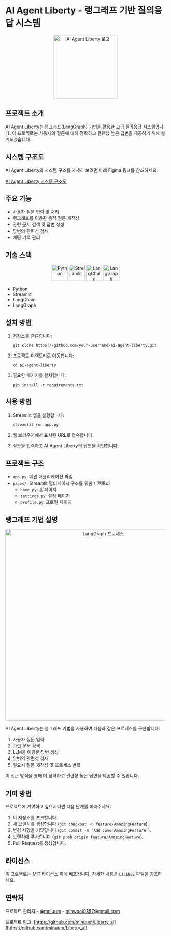 # AI Agent Liberty - 랭그래프 기반 질의응답 시스템

<p align="center">
  <img src="https://your-image-host.com/ai-agent-liberty-logo.png" alt="AI Agent Liberty 로고" width="200">
</p>

## 프로젝트 소개

AI Agent Liberty는 랭그래프(LangGraph) 기법을 활용한 고급 질의응답 시스템입니다. 이 프로젝트는 사용자의 질문에 대해 정확하고 관련성 높은 답변을 제공하기 위해 설계되었습니다.

## 시스템 구조도

AI Agent Liberty의 시스템 구조를 자세히 보려면 아래 Figma 링크를 참조하세요:

[AI Agent Liberty 시스템 구조도](https://www.figma.com/board/0LivhrgVnLyiOM9qjRxVR9/Liberty_Constructure?node-id=0-1&node-type=canvas&t=v77ZqJiqpJL8Std6-0)

## 주요 기능

- 사용자 질문 입력 및 처리
- 랭그래프를 이용한 동적 질문 재작성
- 관련 문서 검색 및 답변 생성
- 답변의 관련성 검사
- 채팅 기록 관리

## 기술 스택

<p align="center">
  <img src="https://your-image-host.com/python-logo.png" alt="Python" width="50">
  <img src="https://your-image-host.com/streamlit-logo.png" alt="Streamlit" width="50">
  <img src="https://your-image-host.com/langchain-logo.png" alt="LangChain" width="50">
  <img src="https://your-image-host.com/langgraph-logo.png" alt="LangGraph" width="50">
</p>

- Python
- Streamlit
- LangChain
- LangGraph

## 설치 방법

1. 저장소를 클론합니다:
   ```
   git clone https://github.com/your-username/ai-agent-liberty.git
   ```

2. 프로젝트 디렉토리로 이동합니다:
   ```
   cd ai-agent-liberty
   ```

3. 필요한 패키지를 설치합니다:
   ```
   pip install -r requirements.txt
   ```

## 사용 방법

1. Streamlit 앱을 실행합니다:
   ```
   streamlit run app.py
   ```

2. 웹 브라우저에서 표시된 URL로 접속합니다.

3. 질문을 입력하고 AI Agent Liberty의 답변을 확인합니다.

## 프로젝트 구조

- `app.py`: 메인 애플리케이션 파일
- `pages/`: Streamlit 멀티페이지 구조를 위한 디렉토리
  - `home.py`: 홈 페이지
  - `settings.py`: 설정 페이지
  - `profile.py`: 프로필 페이지

## 랭그래프 기법 설명

<p align="center">
  <img src="https://your-image-host.com/langgraph-process.png" alt="LangGraph 프로세스" width="600">
</p>

AI Agent Liberty는 랭그래프 기법을 사용하여 다음과 같은 프로세스를 구현합니다:

1. 사용자 질문 입력
2. 관련 문서 검색
3. LLM을 이용한 답변 생성
4. 답변의 관련성 검사
5. 필요시 질문 재작성 및 프로세스 반복

이 접근 방식을 통해 더 정확하고 관련성 높은 답변을 제공할 수 있습니다.

## 기여 방법

프로젝트에 기여하고 싶으시다면 다음 단계를 따라주세요:

1. 이 저장소를 포크합니다.
2. 새 브랜치를 생성합니다 (`git checkout -b feature/AmazingFeature`).
3. 변경 사항을 커밋합니다 (`git commit -m 'Add some AmazingFeature'`).
4. 브랜치에 푸시합니다 (`git push origin feature/AmazingFeature`).
5. Pull Request를 생성합니다.

## 라이선스

이 프로젝트는 MIT 라이선스 하에 배포됩니다. 자세한 내용은 `LICENSE` 파일을 참조하세요.

## 연락처

프로젝트 관리자 - [@mniuum](https://github.com/dashboard) - minwool0357@gmail.com

프로젝트 링크: [https://github.com/minuum/Liberty_ai](https://github.com/minuum/Liberty_ai)